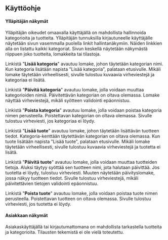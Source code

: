 ﻿## Käyttöohje

#### Ylläpitäjän näkymät
Ylläpitäjän oikeudet omaavalla käyttäjällä on mahdollista hallinnoida kategorioita ja tuotteita. Ylläpitäjän tunnuksilla kirjautuneelle käyttäjälle näytetään sivun vasemmalla puolella linkit hallintanäkymiin. Näiden linkkien alla on listattu kaikki kategoriat. Sivun keskellä näytetään näkymästä riippuen joko tuotteita, lomakkeita tai tilastoja.

Linkistä "**Lisää kategoria**" avautuu lomake, johon täytetään kategorian nimi. Kun kategoria lisätään napista "Lisää kategoria", palataan etusivulle. Mikäli lomake täytetään virheellisesti, sivulle tulostuu kuvaavia virheviestejä ja kategoriaa ei lisätä.

Linkistä "**Päivitä kategoria**" avautuu lomake, jolla voidaan muuttaa kategorioiden nimiä. Päivitettävän kategorian on oltava olemassa. Lomake näyttää virheviestejä, mikäli syötteen validointi epäonnistuu.

Linkistä "**Poista kategoria**" avautuu lomake, jolla voidaan poistaa kategoria nimen perusteella. Poistettavan kategorian on oltava olemassa. Sivulle tulostuu virheviesti, jos kategoriaa ei löydy.

Linkistä "**Lisää tuote**" avautuu lomake, johon täytetään lisättävän tuotteen tiedot. Kategoria-kenttään täytettävän kategorian on oltava olemassa. Kun tuote lisätään napista "Lisää tuote", palataan etusivulle. Mikäli lomake täytetään virheellisesti, sivulle tulostuu kuvaavia virheviestejä ja tuotetta ei lisätä.

Linkistä "**Päivitä tuote**" avautuu lomake, jolla voidaan muuttaa tuotteiden tietoja. Aluksi täytyy syöttää sen tuotteen nimi, jota halutaan päivittää. Jos tuotetta ei löydy, tulostuu virheviesti. Muuten näytetään päivityslomake, jossa näkyy tuotteen tiedot. Sivulle tulostuu virheviestejä, mikäli päivitettävien tietojen validointi epäonnistuu.

Linkistä "**Poista tuote**" avautuu lomake, jolla voidaan poistaa tuote nimen perusteella. Poistettavan tuotteen on oltava olemassa. Sivulle tulostuu virheviesti, jos tuotetta ei löydy.

#### Asiakkaan näkymät
Asiakaskäyttäjällä tai kirjautumattomana on mahdollista tarkastella tuotteita ja kategorioita. Tilausten tekemistä ei ole vielä toteutettu.

